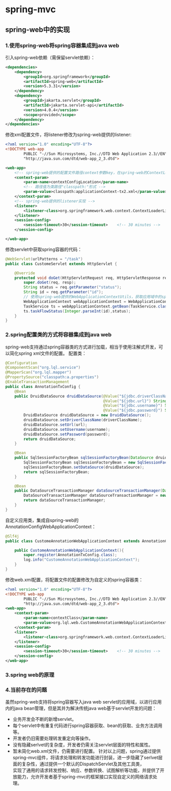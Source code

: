 # spring-mvc
## spring-web中的实现
### 1.使用spring-web将spring容器集成到java web
引入spring-web依赖（需保留servlet依赖）：
```xml
<dependencies>
    <dependency>
        <groupId>org.springframework</groupId>
        <artifactId>spring-web</artifactId>
        <version>5.3.31</version>
    </dependency>
    <dependency>
        <groupId>jakarta.servlet</groupId>
        <artifactId>jakarta.servlet-api</artifactId>
        <version>4.0.4</version>
        <scope>provided</scope>
    </dependency>
</dependencies>
```
修改xml配置文件，将listener修改为spring-web提供的listener:
```xml
<?xml version="1.0" encoding="UTF-8"?>
<!DOCTYPE web-app
        PUBLIC "-//Sun Microsystems, Inc.//DTD Web Application 2.3//EN"
        "http://java.sun.com/dtd/web-app_2_3.dtd">

<web-app>
    <!-- spring-web提供的配置文件路径context参数key，在spring-web的ContextLoaderListener中使用，读取spring配置文件 -->
    <context-param>
        <param-name>contextConfigLocation</param-name>
        <!-- 路径值为类路径"classpath:"形式 -->
        <param-value>classpath:applicationContext-tx2.xml</param-value>
    </context-param>
    <!-- spring-web提供的listener实现 -->
    <listener>
        <listener-class>org.springframework.web.context.ContextLoaderListener</listener-class>
    </listener>
    <session-config>
        <session-timeout>30</session-timeout>    <!-- 30 minutes -->
    </session-config>

</web-app>
```
修改servlet中获取spring容器的代码：
```java
@WebServlet(urlPatterns = "/task")
public class CustomeServlet extends HttpServlet {

    @Override
    protected void doGet(HttpServletRequest req, HttpServletResponse resp) throws ServletException, IOException {
        super.doGet(req, resp);
        String status = req.getParameter("status");
        String id = req.getParameter("id");
        // 使用spring-web提供的WebApplicationContextUtils，获取应用域中的spring容器
        WebApplicationContext webApplicationContext = WebApplicationContextUtils.getWebApplicationContext(req.getServletContext());
        TaskService ts = webApplicationContext.getBean(TaskService.class);
        ts.taskFlowStatus(Integer.parseInt(id),status);
    }
}
```

### 2.spring配置类的方式将容器集成到java web
spring-web支持通过spring容器类的方式进行加载，相当于使用注解式开发，可以简化spring xml文件的配置。
配置类：
```java
@Configuration
@ComponentScan("org.lql.service")
@MapperScan("org.lql.mapper")
@PropertySource("classpath:a.properties")
@EnableTransactionManagement
public class AnnotationTxConfig {
    @Bean
    public DruidDataSource druidDataSource(@Value("${jdbc.driverClassName}") String driverClassName,
                                           @Value("${jdbc.url}") String url,
                                           @Value("${jdbc.username}") String username,
                                           @Value("${jdbc.password}") String password){
        DruidDataSource druidDataSource = new DruidDataSource();
        druidDataSource.setDriverClassName(driverClassName);
        druidDataSource.setUrl(url);
        druidDataSource.setUsername(username);
        druidDataSource.setPassword(password);
        return druidDataSource;
    }

    @Bean
    public SqlSessionFactoryBean sqlSessionFactoryBean(DataSource druidDataSource){
        SqlSessionFactoryBean sqlSessionFactoryBean = new SqlSessionFactoryBean();
        sqlSessionFactoryBean.setDataSource(druidDataSource);
        return sqlSessionFactoryBean;
    }

    @Bean
    public DataSourceTransactionManager dataSourceTransactionManager(DataSource druidDataSource){
        DataSourceTransactionManager dataSourceTransactionManager = new DataSourceTransactionManager(druidDataSource);
        return dataSourceTransactionManager;
    }
}
```
自定义应用类，集成自spring-web的AnnotationConfigWebApplicationContext：
```java
@Slf4j
public class CustomeAnnotationWebApplicationContext extends AnnotationConfigWebApplicationContext {

    public CustomeAnnotationWebApplicationContext(){
        super.register(AnnotationTxConfig.class);
        log.info("CustomeAnnotationWebApplicationContext");
    }
}
```
修改web.xml配置，将配置文件的配置修改为自定义的spring容器类：
```xml
<?xml version="1.0" encoding="UTF-8"?>
<!DOCTYPE web-app
        PUBLIC "-//Sun Microsystems, Inc.//DTD Web Application 2.3//EN"
        "http://java.sun.com/dtd/web-app_2_3.dtd">
<web-app>
    <context-param>
        <param-name>contextClass</param-name>
        <param-value>org.lql.web.CustomeAnnotationWebApplicationContext</param-value>
    </context-param>
    <listener>
        <listener-class>org.springframework.web.context.ContextLoaderListener</listener-class>
    </listener>
    <session-config>
        <session-timeout>30</session-timeout>    <!-- 30 minutes -->
    </session-config>
</web-app>
```
### 3.spring web的原理


### 4.当前存在的问题
虽然spring-web支持将spring容器写入java web servlet的应用域，以进行应用内的java bean管理，但是其并为解决传统java web基于servlet开发的问题：
- 业务开发会不断的新增servlet。
- 每个servlet中有重复代码进行spring容器获取、bean的获取、业务方法调用等。
- 开发者仍旧需要处理转发重定向等操作。
- 没有隐藏serlvet的复杂度，开发者仍需关注servlet层面的特性和属性。
- 暂未简化web.xml文件，仍需要进行配置。
针对以上问题，spring通过提供spring-mvc组件，将请求处理和转发功能进行封装，进一步隐藏了serlvet层面的复杂性，通过提供一个默认的DispatchServlet及其他工具类，  
实现了通用的请求转发控制、响应、参数转换、试图解析等功能，并提供了开放能力，允许开发者基于spring-mvc的框架接口实现自定义的网络请求处理。